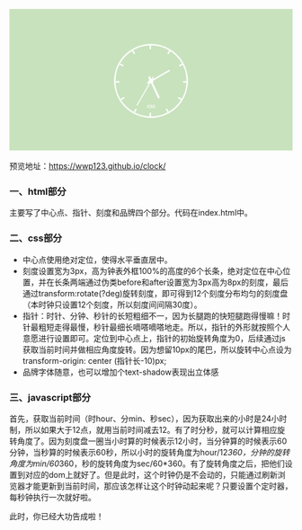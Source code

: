 ![预览图][1]


  [1]: clock.jpg "预览图.jpg"
  
  预览地址：https://wwp123.github.io/clock/
  
  ### 一、html部分
  主要写了中心点、指针、刻度和品牌四个部分。代码在index.html中。
  
  ### 二、css部分
  * 中心点使用绝对定位，使得水平垂直居中。
  * 刻度设置宽为3px，高为钟表外框100%的高度的6个长条，绝对定位在中心位置，并在长条两端通过伪类before和after设置宽为3px高为8px的刻度，最后通过transform:rotate(?deg)旋转刻度，即可得到12个刻度分布均匀的刻度盘（本时钟只设置12个刻度，所以刻度间间隔30度）。
  * 指针：时针、分钟、秒针的长短粗细不一，因为长腿跑的快短腿跑得慢嘛！时针最粗短走得最慢，秒针最细长嘀嗒嘀嗒地走。所以，指针的外形就按照个人意愿进行设置即可。定位到中心点上，指针的初始旋转角度为0，后续通过js获取当前时间并做相应角度旋转。因为想留10px的尾巴，所以旋转中心点设为transform-origin: center (指针长-10)px;
  * 品牌字体随意，也可以增加个text-shadow表现出立体感

### 三、javascript部分
首先，获取当前时间（时hour、分min、秒sec），因为获取出来的小时是24小时制，所以如果大于12点，就用当前时间减去12。有了时分秒，就可以计算相应旋转角度了。因为刻度盘一圈当小时算的时候表示12小时，当分钟算的时候表示60分钟，当秒算的时候表示60秒，所以小时的旋转角度为hour/12*360，分钟的旋转角度为min/60*360，秒的旋转角度为sec/60*360。有了旋转角度之后，把他们设置到对应的dom上就好了。但是此时，这个时钟仍是不会动的，只能通过刷新浏览器才能更新到当前时间，那应该怎样让这个时钟动起来呢？只要设置个定时器，每秒钟执行一次就好啦。
  
  此时，你已经大功告成啦！
